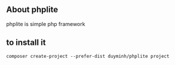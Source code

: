 ## About phplite

phplite is simple php framework

## to install it
``
composer create-project --prefer-dist duyminh/phplite project
``
